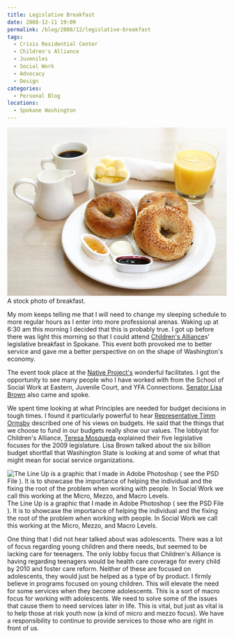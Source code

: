 ```yaml
---
title: Legislative Breakfast 
date: 2008-12-11 19:09
permalink: /blog/2008/12/legislative-breakfast
tags:
  - Crisis Residential Center
  - Children's Alliance
  - Juveniles
  - Social Work
  - Advocacy
  - Design
categories:
  - Personal Blog
locations: 
  - Spokane Washington
---
```


![ A stock photo of breakfast. ][1] A stock photo of breakfast.

   [1]: /assets/media/stock-image-breakfast.jpg

My mom keeps telling me that I will need to change my sleeping schedule to more regular hours as I enter into more professional arenas. Waking up at 6:30 am this morning I decided that this is probably true. I got up before there was light this morning so that I could attend [Children's Alliance][2]s' legislative breakfast in Spokane. This event both provoked me to better service and gave me a better perspective on on the shape of Washington's economy.

   [2]: http://www.childrensalliance.org/

The event took place at the [Native Project's][3] wonderful facilitates. I got the opportunity to see many people who I have worked with from the School of Social Work at Eastern, Juvenile Court, and YFA Connections. [Senator Lisa Brown][4] also came and spoke.

   [3]: http://www.nativeproject.org/
   [4]: http://www.leg.wa.gov/senate/senators/Pages/brown.aspx

We spent time looking at what Principles are needed for budget decisions in tough times. I found it particularly powerful to hear [Representative Timm Ormsby][5] described one of his views on budgets. He said that the things that we choose to fund in our budgets really show our values. The lobbyist for Children's Alliance, [Teresa Mosqueda][6] explained their five legislative focuses for the 2009 legislature. Lisa Brown talked about the six billion budget shortfall that Washington State is looking at and some of what that might mean for social service organizations.

   [5]: http://www.leg.wa.gov/house/representatives/Pages/ormsby.aspx
   [6]: http://www.linkedin.com/pub/teresa-mosqueda/6/21/b98

![ The Line Up is a graphic that I made in Adobe Photoshop ( see the [PSD File](/assets/media/micro-mezzo-macro-root-help-photoshop-file.psd) ). It is to showcase the importance of helping the individual and the fixing the root of the problem when working with people. In  Social Work  we call this working at the Micro, Mezzo, and Macro Levels. ][7] The Line Up is a graphic that I made in Adobe Photoshop ( see the PSD File ). It is to showcase the importance of helping the individual and the fixing the root of the problem when working with people. In Social Work we call this working at the Micro, Mezzo, and Macro Levels.

   [7]: /assets/media/micro-mezzo-macro-root-help.png

One thing that I did not hear talked about was adolescents. There was a lot of focus regarding young children and there needs, but seemed to be lacking care for teenagers. The only lobby focus that Children's Alliance is having regarding teenagers would be health care coverage for every child by 2010 and foster care reform. Neither of these are focused on adolescents, they would just be helped as a type of by product. I firmly believe in programs focused on young children. This will elevate the need for some services when they become adolescents. This is a sort of macro focus for working with adolescents. We need to solve some of the issues that cause them to need services later in life. This is vital, but just as vital is to help those at risk youth now (a kind of micro and mezzo focus). We have a responsibility to continue to provide services to those who are right in front of us.  
